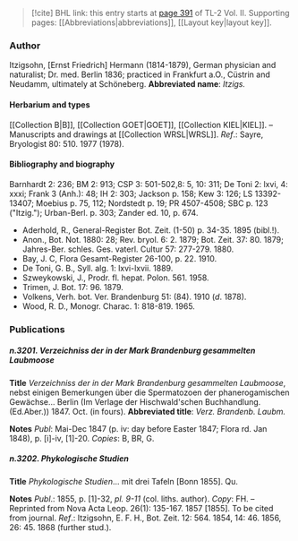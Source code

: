 > [!cite] BHL link: this entry starts at [page 391](https://www.biodiversitylibrary.org/page/33068633) of TL-2 Vol. II.
> Supporting pages: [[Abbreviations|abbreviations]], [[Layout key|layout key]].

### Author

Itzigsohn, \[Ernst Friedrich\] Hermann (1814-1879), German physician and naturalist; Dr. med. Berlin 1836; practiced in Frankfurt a.O., Cüstrin and Neudamm, ultimately at Schöneberg. 
**Abbreviated name**: *Itzigs.*

#### Herbarium and types

[[Collection B|B]], [[Collection GOET|GOET]], [[Collection KIEL|KIEL]]. – Manuscripts and drawings at [[Collection WRSL|WRSL]].
*Ref*.: Sayre, Bryologist 80: 510. 1977 (1978).

#### Bibliography and biography

Barnhardt 2: 236; BM 2: 913; CSP 3: 501-502,8: 5, 10: 311; De Toni 2: lxvi, 4: xxxi; Frank 3 (Anh.): 48; IH 2: 303; Jackson p. 158; Kew 3: 126; LS 13392-13407; Moebius p. 75, 112; Nordstedt p. 19; PR 4507-4508; SBC p. 123 ("Itzig."); Urban-Berl. p. 303; Zander ed. 10, p. 674.
- Aderhold, R., General-Register Bot. Zeit. (1-50) p. 34-35. 1895 (bibl.!).
- Anon., Bot. Not. 1880: 28; Rev. bryol. 6: 2. 1879; Bot. Zeit. 37: 80. 1879; Jahres-Ber. schles. Ges. vaterl. Cultur 57: 277-279. 1880.
- Bay, J. C, Flora Gesamt-Register 26-100, p. 22. 1910.
- De Toni, G. B., Syll. alg. 1: lxvi-lxvii. 1889.
- Szweykowski, J., Prodr. fl. hepat. Polon. 561. 1958.
- Trimen, J. Bot. 17: 96. 1879.
- Volkens, Verh. bot. Ver. Brandenburg 51: (84). 1910 (*d*. 1878).
- Wood, R. D., Monogr. Charac. 1: 818-819. 1965.

### Publications

##### n.3201. Verzeichniss der in der Mark Brandenburg gesammelten Laubmoose

**Title**
*Verzeichniss der in der Mark Brandenburg gesammelten Laubmoose*, nebst einigen Bemerkungen über die Spermatozoen der phanerogamischen Gewächse... Berlin (Im Verlage der Hischwald'schen Buchhandlung. (Ed.Aber.)) 1847. Oct. (in fours).
**Abbreviated title**: *Verz. Brandenb. Laubm.*

**Notes**
*Publ*: Mai-Dec 1847 (p. iv: day before Easter 1847; Flora rd. Jan 1848), p. \[i\]-iv, \[1\]-20.
*Copies*: B, BR, G.

##### n.3202. Phykologische Studien

**Title**
*Phykologische Studien*... mit drei Tafeln \[Bonn 1855\]. Qu.

**Notes**
*Publ*.: 1855, p. \[1\]-32, *pl. 9-11* (col. liths. author). *Copy*: FH. – Reprinted from Nova Acta Leop. 26(1): 135-167. 1857 \[1855\]. To be cited from journal.
*Ref*.: Itzigsohn, E. F. H., Bot. Zeit. 12: 564. 1854, 14: 46. 1856, 26: 45. 1868 (further stud.).

